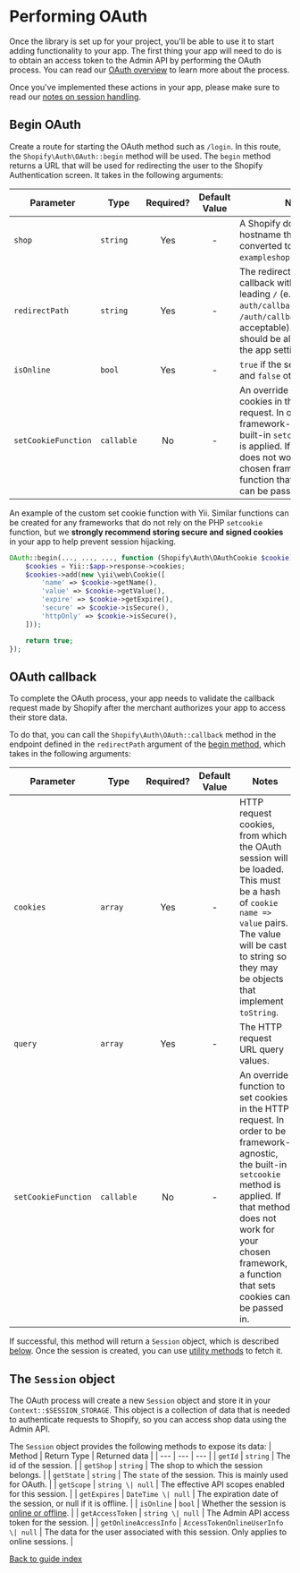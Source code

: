 # Performing OAuth

Once the library is set up for your project, you'll be able to use it to start adding functionality to your app. The first thing your app will need to do is to obtain an access token to the Admin API by performing the OAuth process. You can read our [OAuth overview](https://shopify.dev/docs/apps/auth/oauth) to learn more about the process.

Once you've implemented these actions in your app, please make sure to read our [notes on session handling](../issues.md#notes-on-session-handling).

## Begin OAuth

Create a route for starting the OAuth method such as `/login`. In this route, the `Shopify\Auth\OAuth::begin` method will be used. The `begin` method returns a URL that will be used for redirecting the user to the Shopify Authentication screen. It takes in the following arguments:

| Parameter | Type | Required? | Default Value | Notes |
| --- | --- | :---: | :---: | --- |
| `shop` | `string` | Yes | - | A Shopify domain name or hostname that will be converted to the form `exampleshop.myshopify.com`. |
| `redirectPath` | `string` | Yes | - | The redirect path used for callback with an optional leading `/` (e.g. both `auth/callback` and `/auth/callback` are acceptable). The route should be allowed under the app settings. |
| `isOnline` | `bool` | Yes | - | `true` if the session is online and `false` otherwise. |
| `setCookieFunction` | `callable` | No | - | An override function to set cookies in the HTTP request. In order to be framework-agnostic, the built-in `setcookie` method is applied. If that method does not work for your chosen framework, a function that sets cookies can be passed in. |

 An example of the custom set cookie function with Yii. Similar functions can be created for any frameworks that do not rely on the PHP `setcookie` function, but we **strongly recommend storing secure and signed cookies** in your app to help prevent session hijacking.
```php
OAuth::begin(..., ..., ..., function (Shopify\Auth\OAuthCookie $cookie) {
    $cookies = Yii::$app->response->cookies;
    $cookies->add(new \yii\web\Cookie([
        'name' => $cookie->getName(),
        'value' => $cookie->getValue(),
        'expire' => $cookie->getExpire(),
        'secure' => $cookie->isSecure(),
        'httpOnly' => $cookie->isSecure(),
    ]));

    return true;
});
```

## OAuth callback

To complete the OAuth process, your app needs to validate the callback request made by Shopify after the merchant authorizes your app to access their store data.

To do that, you can call the `Shopify\Auth\OAuth::callback` method in the endpoint defined in the `redirectPath` argument of the [begin method](#begin-oauth), which takes in the following arguments:

| Parameter | Type | Required? | Default Value | Notes |
| --- | --- | :---: | :---: | --- |
| `cookies` | `array` | Yes | - | HTTP request cookies, from which the OAuth session will be loaded. This must be a hash of `cookie name => value` pairs. The value will be cast to string so they may be objects that implement `toString`. |
| `query` | `array` | Yes | - | The HTTP request URL query values. |
| `setCookieFunction` | `callable` | No | - | An override function to set cookies in the HTTP request. In order to be framework-agnostic, the built-in `setcookie` method is applied. If that method does not work for your chosen framework, a function that sets cookies can be passed in. |

If successful, this method will return a `Session` object, which is described [below](#the-session-object). Once the session is created, you can use [utility methods](./utils.md) to fetch it.

## The `Session` object

The OAuth process will create a new `Session` object and store it in your `Context::$SESSION_STORAGE`. This object is a collection of data that is needed to authenticate requests to Shopify, so you can access shop data using the Admin API.

The `Session` object provides the following methods to expose its data:
| Method | Return Type | Returned data |
| --- | --- | --- |
| `getId` | `string` | The id of the session. |
| `getShop` | `string` | The shop to which the session belongs. |
| `getState` | `string` | The `state` of the session. This is mainly used for OAuth. |
| `getScope` | `string \| null` | The effective API scopes enabled for this session. |
| `getExpires` | `DateTime \| null` | The expiration date of the session, or null if it is offline. |
| `isOnline` | `bool` | Whether the session is [online or offline](https://shopify.dev/docs/apps/auth#api-access-modes). |
| `getAccessToken` | `string \| null` | The Admin API access token for the session. |
| `getOnlineAccessInfo` | `AccessTokenOnlineUserInfo \| null` | The data for the user associated with this session. Only applies to online sessions. |

[Back to guide index](../README.md)
